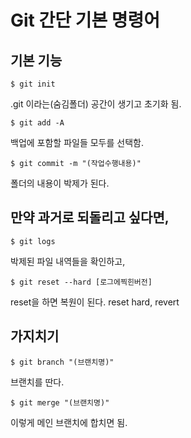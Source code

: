 #  Git 간단 기본 명령어

## 기본 기능

```shell
$ git init
```

.git 이라는(숨김폴더) 공간이 생기고 초기화 됨.

```
$ git add -A
```

백업에 포함할 파일들 모두를 선택함.

```
$ git commit -m "(작업수행내용)"
```

폴더의 내용이 박제가 된다.

## 만약 과거로 되돌리고 싶다면,

```
$ git logs
```

박제된 파일 내역들을 확인하고,

```
$ git reset --hard [로그에찍힌버전]
```

reset을 하면 복원이 된다. reset hard, revert



## 가지치기

```
$ git branch "(브랜치명)"
```

브랜치를 딴다.

```
$ git merge "(브랜치명)"
```

이렇게 메인 브랜치에 합치면 됨.